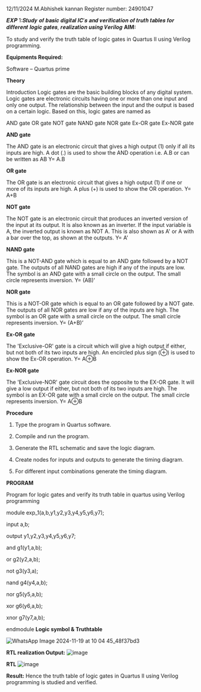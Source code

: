 12/11/2024                                       M.Abhishek kannan Register number: 24901047

𝑬𝑿𝑷 1:𝑺𝒕𝒖𝒅𝒚 𝒐𝒇 𝒃𝒂𝒔𝒊𝒄 𝒅𝒊𝒈𝒊𝒕𝒂𝒍 𝑰𝑪’𝒔 𝒂𝒏𝒅 𝒗𝒆𝒓𝒊𝒇𝒊𝒄𝒂𝒕𝒊𝒐𝒏 𝒐𝒇 𝒕𝒓𝒖𝒕𝒉 𝒕𝒂𝒃𝒍𝒆𝒔 𝒇𝒐𝒓 𝒅𝒊𝒇𝒇𝒆𝒓𝒆𝒏𝒕 𝒍𝒐𝒈𝒊𝒄 𝒈𝒂𝒕𝒆𝒔, 𝒓𝒆𝒂𝒍𝒊𝒛𝒂𝒕𝒊𝒐𝒏 𝒖𝒔𝒊𝒏𝒈 𝑽𝒆𝒓𝒊𝒍𝒐𝒈
**AIM:** 

To study and verify the truth table of logic gates in Quartus II using Verilog programming.

**Equipments Required:**

Software – Quartus prime 

**Theory**

Introduction Logic gates are the basic building blocks of any digital system. Logic gates are electronic circuits having one or more than one input and only one output. The relationship between the input and the output is based on a certain logic. Based on this, logic gates are named as

AND gate OR gate NOT gate NAND gate NOR gate Ex-OR gate Ex-NOR gate

**AND gate**

The AND gate is an electronic circuit that gives a high output (1) only if all its inputs are high. A dot (.) is used to show the AND operation i.e. A.B or can be written as AB
Y= A.B

**OR gate** 

The OR gate is an electronic circuit that gives a high output (1) if one or more of its inputs are high. A plus (+) is used to show the OR operation.
Y= A+B

**NOT gate**

The NOT gate is an electronic circuit that produces an inverted version of the input at its output. It is also known as an inverter. If the input variable is A, the inverted output is known as NOT A. This is also shown as A' or A with a bar over the top, as shown at the outputs.
Y= A'

**NAND gate**

This is a NOT-AND gate which is equal to an AND gate followed by a NOT gate. The outputs of all NAND gates are high if any of the inputs are low. The symbol is an AND gate with a small circle on the output. The small circle represents inversion.
Y= (AB)’

**NOR gate**

This is a NOT-OR gate which is equal to an OR gate followed by a NOT gate. The outputs of all NOR gates are low if any of the inputs are high. The symbol is an OR gate with a small circle on the output. The small circle represents inversion.
Y= (A+B)’

**Ex-OR gate**

The 'Exclusive-OR' gate is a circuit which will give a high output if either, but not both of its two inputs are high. An encircled plus sign (⊕) is used to show the Ex-OR operation.
Y= A⊕B

**Ex-NOR gate**

The 'Exclusive-NOR' gate circuit does the opposite to the EX-OR gate. It will give a low output if either, but not both of its two inputs are high. The symbol is an EX-OR gate with a small circle on the output. The small circle represents inversion.
Y= A⊕B

**Procedure** 

1.	Type the program in Quartus software.

2.	Compile and run the program.

3.	Generate the RTL schematic and save the logic diagram.

4.	Create nodes for inputs and outputs to generate the timing diagram.

5.	For different input combinations generate the timing diagram.


**PROGRAM**

Program for logic gates and verify its truth table in quartus using Verilog programming

module exp_1(a,b,y1,y2,y3,y4,y5,y6,y7);

input a,b;

output y1,y2,y3,y4,y5,y6,y7;

and g1(y1,a,b);

or g2(y2,a,b);

not g3(y3,a);

nand g4(y4,a,b);

nor g5(y5,a,b);

xor g6(y6,a,b);

xnor g7(y7,a,b);

endmodule
**Logic symbol & Truthtable**

![WhatsApp Image 2024-11-19 at 10 04 45_48f37bd3](https://github.com/user-attachments/assets/67accab6-3435-4e45-9853-39205381411d)



**RTL realization Output:** 
![image](https://github.com/user-attachments/assets/93469238-515f-4a8f-a8f8-d47aae70b5f4)

**RTL**
![image](https://github.com/user-attachments/assets/253dabf2-d898-4710-94f4-92f81bccd0e3)


**Result:** 
Hence the truth table of logic gates in Quartus II using Verilog programming is studied and verified.





